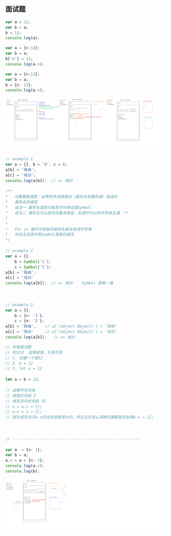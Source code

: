 ## 面试题

```javascript
var a = 12;
var b = a;
b = 13;
console.log(a);
```




```javascript
var a = {n:12};
var b = a;
b['n'] = 13;
console.log(a.n);
```



```javascript
var a = {n:12};
var b = a;
b = {n: 13};
console.log(a.n);
```

![](..\imgs\面试题_01.png)



```javascript
// example 1
var a = {}, b = '0', c = 0;
a[b] = '珠峰';
a[c] = '培训';
console.log(a[b]);	// => 培训

/**
*	对象数据类型：由零到多组键值对（属性名和属性值）组成的
*   属性名的类型
*	说法一	属性名类型只能是字符串或者Symbol
*	说法二 属性名可以是任何基本类型，处理中可以和字符串互通  **
*
*
*	for in 循环中获取的属性名都会变成字符串
*	并且无法迭代到Symbol类型的属性
*/

// example 2
var a = {},
    b = Symbol('1'),
    c = Symbol('1');
a[b] = '珠峰',
a[c] = '培训'
console.log(a[b]);  // => 培训	Symbol 是唯一值



// example 2
var a = {},
    b = {n: '1'},
    c = {m: '2'};
a[b] = '珠峰',    // a['[object Object]'] = '珠峰'
a[c] = '培训'     // a['[object Object]'] = '培训'
console.log(a[b]);   // => 培训

```



```javascript
// 阿里面试题
// 知识点  连等赋值，引用不变
// 1. 创建一个值12
// 2. b = 12
// 3. let a = 12

let a = b = 12;

// 运算符优先级
// 赋值优先级 3
// 成员访问优先级 19
// a = a.x = {};
// a.x = a = {};
// 因为成员访问a.x的优先级是很大的，所以无论怎么调换位置都是先处理a.x = {};



// --------------------------------------------------------

var a  = {n: 1};
var b = a;
a.x = a = {n: 2};
console.log(a.x);
console.log(b);
```



<img src="..\imgs\面试题_02.png" style="zoom:200%;" />











